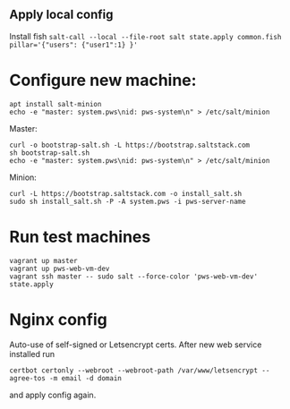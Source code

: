 ## Apply local config

Install fish
`salt-call --local --file-root salt state.apply common.fish pillar='{"users": {"user1":1} }'`

# Configure new machine:
```
apt install salt-minion
echo -e "master: system.pws\nid: pws-system\n" > /etc/salt/minion
```
Master:
```
curl -o bootstrap-salt.sh -L https://bootstrap.saltstack.com
sh bootstrap-salt.sh
echo -e "master: system.pws\nid: pws-system\n" > /etc/salt/minion
```
Minion:
```
curl -L https://bootstrap.saltstack.com -o install_salt.sh
sudo sh install_salt.sh -P -A system.pws -i pws-server-name
```

# Run test machines
```
vagrant up master
vagrant up pws-web-vm-dev
vagrant ssh master -- sudo salt --force-color 'pws-web-vm-dev' state.apply
```

# Nginx config
Auto-use of self-signed or Letsencrypt certs. After new web service installed run
```
certbot certonly --webroot --webroot-path /var/www/letsencrypt --agree-tos -m email -d domain
```
and apply config again.
